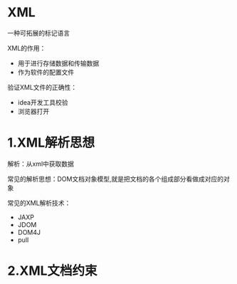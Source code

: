 # XML
一种可拓展的标记语言

XML的作用：
* 用于进行存储数据和传输数据
* 作为软件的配置文件

验证XML文件的正确性：
* idea开发工具校验
* 浏览器打开

# 1.XML解析思想
解析：从xml中获取数据

常见的解析思想：DOM文档对象模型,就是把文档的各个组成部分看做成对应的对象

常见的XML解析技术：
* JAXP
* JDOM
* DOM4J
* pull

# 2.XML文档约束